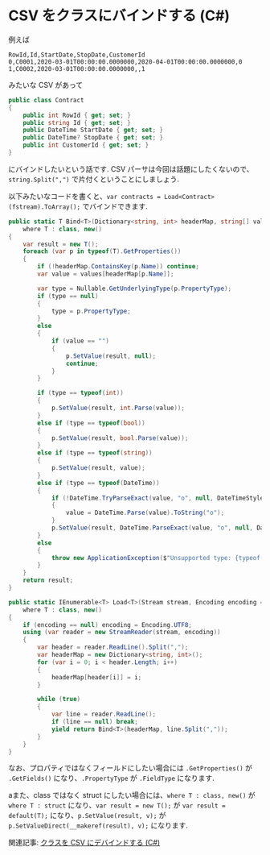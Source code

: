 # CSV をクラスにバインドする (C#)

例えば

```
RowId,Id,StartDate,StopDate,CustomerId
0,C0001,2020-03-01T00:00:00.0000000,2020-04-01T00:00:00.0000000,0
1,C0002,2020-03-01T00:00:00.0000000,,1
```

みたいな CSV があって

```csharp
public class Contract
{
    public int RowId { get; set; }
    public string Id { get; set; }
    public DateTime StartDate { get; set; }
    public DateTime? StopDate { get; set; }
    public int CustomerId { get; set; }
}
```

にバインドしたいという話です. CSV パーサは今回は話題にしたくないので、`string.Split(",")` で片付くということにしましょう.

以下みたいなコードを書くと、`var contracts = Load<Contract>(fstream).ToArray();` でバインドできます.

```csharp
public static T Bind<T>(Dictionary<string, int> headerMap, string[] values)
    where T : class, new()
{
    var result = new T();
    foreach (var p in typeof(T).GetProperties())
    {
        if (!headerMap.ContainsKey(p.Name)) continue;
        var value = values[headerMap[p.Name]];

        var type = Nullable.GetUnderlyingType(p.PropertyType);
        if (type == null)
        {
            type = p.PropertyType;
        }
        else
        {
            if (value == "")
            {
                p.SetValue(result, null);
                continue;
            }
        }

        if (type == typeof(int))
        {
            p.SetValue(result, int.Parse(value));
        }
        else if (type == typeof(bool))
        {
            p.SetValue(result, bool.Parse(value));
        }
        else if (type == typeof(string))
        {
            p.SetValue(result, value);
        }
        else if (type == typeof(DateTime))
        {
            if (!DateTime.TryParseExact(value, "o", null, DateTimeStyles.RoundtripKind, out var _))
            {
                value = DateTime.Parse(value).ToString("o");
            }
            p.SetValue(result, DateTime.ParseExact(value, "o", null, DateTimeStyles.RoundtripKind));
        }
        else
        {
            throw new ApplicationException($"Unsupported type: {typeof(T).Name}");
        }
    }
    return result;
}

public static IEnumerable<T> Load<T>(Stream stream, Encoding encoding = null)
    where T : class, new()
{
    if (encoding == null) encoding = Encoding.UTF8;
    using (var reader = new StreamReader(stream, encoding))
    {
        var header = reader.ReadLine().Split(",");
        var headerMap = new Dictionary<string, int>();
        for (var i = 0; i < header.Length; i++)
        {
            headerMap[header[i]] = i;
        }

        while (true)
        {
            var line = reader.ReadLine();
            if (line == null) break;
            yield return Bind<T>(headerMap, line.Split(","));
        }
    }
}
```

なお、プロパティではなくフィールドにしたい場合には `.GetProperties()` が `.GetFields()` になり、`.PropertyType` が `.FieldType` になります.

aまた、class ではなく struct にしたい場合には、`where T : class, new()` が `where T : struct` になり、`var result = new T();` が `var result = default(T);`  になり、`p.SetValue(result, v);` が `p.SetValueDirect(__makeref(result), v);` になります.

関連記事: [クラスを CSV にデバインドする (C#)](https://qiita.com/c-yan/items/74345e0aad795cc23929)
